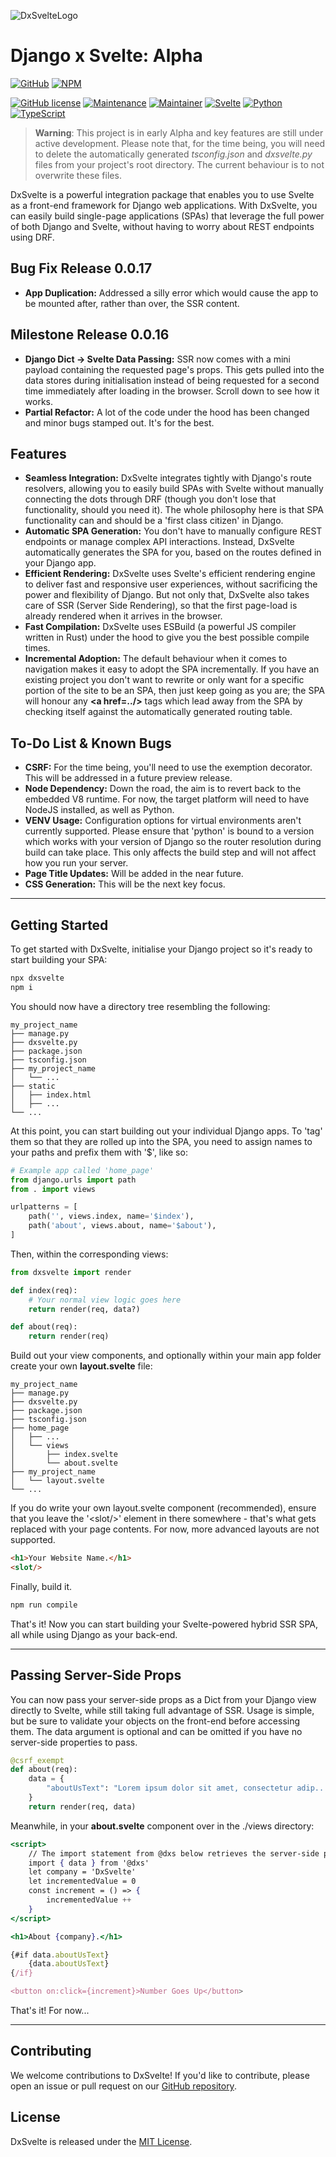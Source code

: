 ![DxSvelteLogo](https://github.com/emmyarty/dxsvelte/raw/main/meta/logo-dxs-square-200.png)
# Django x Svelte: Alpha
[![GitHub](https://img.shields.io/badge/github-%23121011.svg?style=for-the-badge&logo=github&logoColor=white)](https://github.com/emmyarty/dxsvelte) [![NPM](https://img.shields.io/badge/NPM-%23000000.svg?style=for-the-badge&logo=npm&logoColor=white)](https://www.npmjs.com/package/dxsvelte)

[![GitHub license](https://img.shields.io/github/license/Naereen/StrapDown.js.svg)](https://opensource.org/licenses/MIT/)
[![Maintenance](https://img.shields.io/badge/Maintained%3F-yes-green.svg)](#)
[![Maintainer](https://img.shields.io/badge/maintainer-emmyarty-blue)](#)
[![Svelte](https://img.shields.io/badge/-Svelte-ff324f.svg)](#)
[![Python](https://img.shields.io/badge/-Python-dd743f.svg)](#)
[![TypeScript](https://img.shields.io/badge/-TypeScript-1f82df.svg)](#)

>**Warning**:
>This project is in early Alpha and key features are still under active development. Please note that, for the time being, you will need to delete the automatically generated *tsconfig.json* and *dxsvelte.py* files from your project's root directory. The current behaviour is to not overwrite these files.

DxSvelte is a powerful integration package that enables you to use Svelte as a front-end framework for Django web applications. With DxSvelte, you can easily build single-page applications (SPAs) that leverage the full power of both Django and Svelte, without having to worry about REST endpoints using DRF.

## Bug Fix Release 0.0.17
- **App Duplication:** Addressed a silly error which would cause the app to be mounted after, rather than over, the SSR content.

## Milestone Release 0.0.16
- **Django Dict -> Svelte Data Passing:** SSR now comes with a mini payload containing the requested page's props. This gets pulled into the data stores during initialisation instead of being requested for a second time immediately after loading in the browser. Scroll down to see how it works.
- **Partial Refactor:** A lot of the code under the hood has been changed and minor bugs stamped out. It's for the best.

## Features
- **Seamless Integration:** DxSvelte integrates tightly with Django's route resolvers, allowing you to easily build SPAs with Svelte without manually connecting the dots through DRF (though you don't lose that functionality, should you need it). The whole philosophy here is that SPA functionality can and should be a 'first class citizen' in Django.
- **Automatic SPA Generation:** You don't have to manually configure REST endpoints or manage complex API interactions. Instead, DxSvelte automatically generates the SPA for you, based on the routes defined in your Django app.
- **Efficient Rendering:** DxSvelte uses Svelte's efficient rendering engine to deliver fast and responsive user experiences, without sacrificing the power and flexibility of Django. But not only that, DxSvelte also takes care of SSR (Server Side Rendering), so that the first page-load is already rendered when it arrives in the browser.
- **Fast Compilation:** DxSvelte uses ESBuild (a powerful JS compiler written in Rust) under the hood to give you the best possible compile times.
- **Incremental Adoption:** The default behaviour when it comes to navigation makes it easy to adopt the SPA incrementally. If you have an existing project you don't want to rewrite or only want for a specific portion of the site to be an SPA, then just keep going as you are; the SPA will honour any **\<a href=..\/>** tags which lead away from the SPA by checking itself against the automatically generated routing table.

## To-Do List & Known Bugs
- **CSRF:** For the time being, you'll need to use the exemption decorator. This will be addressed in a future preview release.
- **Node Dependency:** Down the road, the aim is to revert back to the embedded V8 runtime. For now, the target platform will need to have NodeJS installed, as well as Python.
- **VENV Usage:** Configuration options for virtual environments aren't currently supported. Please ensure that 'python' is bound to a version which works with your version of Django so the router resolution during build can take place. This only affects the build step and will not affect how you run your server.
- **Page Title Updates:** Will be added in the near future.
- **CSS Generation:** This will be the next key focus.

------------------------------

## Getting Started
To get started with DxSvelte, initialise your Django project so it's ready to start building your SPA:

```sh
npx dxsvelte
npm i
```
You should now have a directory tree resembling the following:

```
my_project_name
├── manage.py
├── dxsvelte.py
├── package.json
├── tsconfig.json
├── my_project_name
│   └── ...
├── static
│   ├── index.html
│   ├── ...
└── ...
```
At this point, you can start building out your individual Django apps. To 'tag' them so that they are rolled up into the SPA, you need to assign names to your paths and prefix them with '$', like so:
```python
# Example app called 'home_page'
from django.urls import path
from . import views

urlpatterns = [
    path('', views.index, name='$index'),
    path('about', views.about, name='$about'),
]
```

Then, within the corresponding views:
```python
from dxsvelte import render

def index(req):
    # Your normal view logic goes here
    return render(req, data?)

def about(req):
    return render(req)
```

Build out your view components, and optionally within your main app folder create your own **layout.svelte** file:
```
my_project_name
├── manage.py
├── dxsvelte.py
├── package.json
├── tsconfig.json
├── home_page
│   ├── ...
│   └── views
│       ├── index.svelte
│       └── about.svelte
├── my_project_name
│   └── layout.svelte
└── ...
```
If you do write your own layout.svelte component (recommended), ensure that you leave the '\<slot/\>' element in there somewhere - that's what gets replaced with your page contents. For now, more advanced layouts are not supported.
```html
<h1>Your Website Name.</h1>
<slot/>
```

Finally, build it.
```sh
npm run compile
```
That's it! Now you can start building your Svelte-powered hybrid SSR SPA, all while using Django as your back-end.


------------------------------

## Passing Server-Side Props

You can now pass your server-side props as a Dict from your Django view directly to Svelte, while still taking full advantage of SSR. Usage is simple, but be sure to validate your objects on the front-end before accessing them. The data argument is optional and can be omitted if you have no server-side properties to pass.

```py
@csrf_exempt
def about(req):
    data = {
        "aboutUsText": "Lorem ipsum dolor sit amet, consectetur adip..."
    }
    return render(req, data)
```

Meanwhile, in your **about.svelte** component over in the ./views directory:
```jsx
<script>
    // The import statement from @dxs below retrieves the server-side props 
	import { data } from '@dxs'
	let company = 'DxSvelte'
    let incrementedValue = 0
	const increment = () => {
		incrementedValue ++
	}
</script>

<h1>About {company}.</h1>

{#if data.aboutUsText}
	{data.aboutUsText}
{/if}

<button on:click={increment}>Number Goes Up</button>
```

That's it! For now...

------------------------------


## Contributing
We welcome contributions to DxSvelte! If you'd like to contribute, please open an issue or pull request on our [GitHub repository](https://github.com/emmyarty/dxsvelte).

## License
DxSvelte is released under the [MIT License](https://opensource.org/licenses/MIT/).